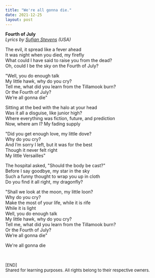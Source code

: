 ```yaml
---
title: "We're all gonna die."
date: 2021-12-25
layout: post
---
```


**Fourth of July**  
*Lyrics by [Sufjan Stevens](https://en.wikipedia.org/wiki/Sufjan_Stevens) (USA)*

The evil, it spread like a fever ahead  
It was night when you died, my firefly  
What could I have said to raise you from the dead?  
Oh, could I be the sky on the Fourth of July?  

"Well, you do enough talk  
My little hawk, why do you cry?  
Tell me, what did you learn from the Tillamook burn?  
Or the Fourth of July?  
We’re all gonna die"  

Sitting at the bed with the halo at your head  
Was it all a disguise, like junior high?  
Where everything was fiction, future, and prediction  
Now, where am I? My fading supply  

"Did you get enough love, my little dove?  
Why do you cry?  
And I’m sorry I left, but it was for the best  
Though it never felt right  
My little Versailles"  

The hospital asked, "Should the body be cast?"  
Before I say goodbye, my star in the sky  
Such a funny thought to wrap you up in cloth  
Do you find it all right, my dragonfly?  


"Shall we look at the moon, my little loon?  
Why do you cry?  
Make the most of your life, while it is rife  
While it is light  
Well, you do enough talk  
My little hawk, why do you cry?  
Tell me, what did you learn from the Tillamook burn?  
Or the Fourth of July?  
We’re all gonna die"  

We're all gonna die  

<br>
<p>
<font size="2">
[END]
<br>
Shared for learning purposes. All rights belong to their respective owners.
</font>
</p>